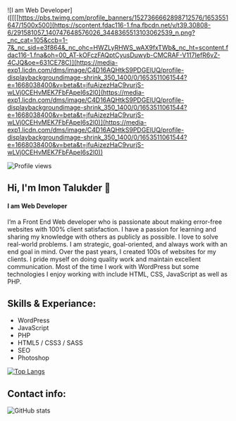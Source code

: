 ![I am Web Developer]([[[[https://pbs.twimg.com/profile_banners/1527366662898712576/1653551647/1500x500](https://scontent.fdac116-1.fna.fbcdn.net/v/t39.30808-6/291581057_140747648576026_3448365513103062539_n.png?_nc_cat=105&ccb=1-7&_nc_sid=e3f864&_nc_ohc=HWZLyRHWS_wAX9fxTWb&_nc_ht=scontent.fdac116-1.fna&oh=00_AT-kOFczFAQptCyusDuwyb-CMCRAF-V117IefR6vZ-4CJQ&oe=631CE78C)](https://media-exp1.licdn.com/dms/image/C4D16AQHtkS9PDGElUQ/profile-displaybackgroundimage-shrink_350_1400/0/1653511061544?e=1668038400&v=beta&t=jfuAizezHaC9vurjS-wLVj0CEHvMEK7FbFApeI6s2l0](https://media-exp1.licdn.com/dms/image/C4D16AQHtkS9PDGElUQ/profile-displaybackgroundimage-shrink_350_1400/0/1653511061544?e=1668038400&v=beta&t=jfuAizezHaC9vurjS-wLVj0CEHvMEK7FbFApeI6s2l0)](https://media-exp1.licdn.com/dms/image/C4D16AQHtkS9PDGElUQ/profile-displaybackgroundimage-shrink_350_1400/0/1653511061544?e=1668038400&v=beta&t=jfuAizezHaC9vurjS-wLVj0CEHvMEK7FbFApeI6s2l0))

![Profile views](https://gpvc.arturio.dev/imontalukder)  

## Hi, I'm Imon Talukder 👋
#### I am Web Developer

I’m a Front End Web developer who is passionate about making error-free websites with 100% client satisfaction. I have a passion for learning and sharing my knowledge with others as publicly as possible. I love to solve real-world problems. I am strategic, goal-oriented, and always work with an end goal in mind. Over the past years, I created 100s of websites for my clients. I pride myself on doing quality work and maintain excellent communication. Most of the time I work with WordPress but some technologies I enjoy working with include HTML, CSS, JavaScript as well as PHP.

## Skills & Experiance:

 - WordPress
 - JavaScript
 - PHP
 - HTML5 / CSS3 / SASS 
 - SEO
 - Photoshop 
 
[![Top Langs](https://github-readme-stats.vercel.app/api/top-langs/?username=imontalukder)](https://github.com/anuraghazra/github-readme-stats)

 ## Contact info:
 
![GitHub stats](https://github-readme-stats.vercel.app/api?username=imontalukder&show_icons=true)
